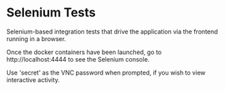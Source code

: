 # Selenium Tests

Selenium-based integration tests that drive the application via the frontend running in a browser.

Once the docker containers have been launched, go to http://localhost:4444 to see the Selenium console.

Use 'secret' as the VNC password when prompted, if you wish to view interactive activity.
